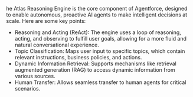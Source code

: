 he Atlas Reasoning Engine is the core component of Agentforce, designed to enable autonomous, proactive AI agents to make intelligent decisions at scale. Here are some key points:

- Reasoning and Acting (ReAct): The engine uses a loop of reasoning, acting, and observing to fulfill user goals, allowing for a more fluid and natural conversational experience.
- Topic Classification: Maps user input to specific topics, which contain relevant instructions, business policies, and actions.
- Dynamic Information Retrieval: Supports mechanisms like retrieval augmented generation (RAG) to access dynamic information from various sources.
- Human Transfer: Allows seamless transfer to human agents for critical scenarios.